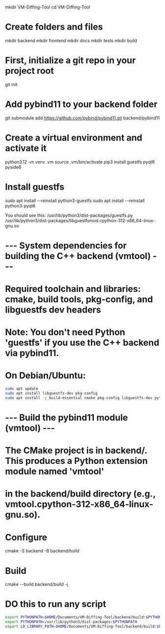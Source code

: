 mkdir VM-Diffing-Tool
cd VM-Diffing-Tool

# Create folders and files
mkdir backend
mkdir frontend
mkdir docs
mkdir tests
mkdir build

# First, initialize a git repo in your project root
git init

# Add pybind11 to your backend folder
git submodule add https://github.com/pybind/pybind11.git backend/pybind11


# Create a virtual environment and activate it
python3.12 -m venv .vm 
source .vm/bin/activate
pip3 install guestfs pyqt6 pyside6


# Install guestfs
sudo apt install --reinstall python3-guestfs
sudo apt install --reinstall python3-pyqt6
 
You should see this:
/usr/lib/python3/dist-packages/guestfs.py
/usr/lib/python3/dist-packages/libguestfsmod.cpython-312-x86_64-linux-gnu.so

# --- System dependencies for building the C++ backend (vmtool) ---
# Required toolchain and libraries: cmake, build tools, pkg-config, and libguestfs dev headers
# Note: You don't need Python 'guestfs' if you use the C++ backend via pybind11.
# On Debian/Ubuntu:
```bash
sudo apt update
sudo apt install libguestfs-dev pkg-config
sudo apt install -y build-essential cmake pkg-config libguestfs-dev python3-dev
```

# --- Build the pybind11 module (vmtool) ---
# The CMake project is in backend/. This produces a Python extension module named 'vmtool'
# in the backend/build directory (e.g., vmtool.cpython-312-x86_64-linux-gnu.so).

# Configure
cmake -S backend -B backend/build

# Build
cmake --build backend/build -j

# DO this to run any script
```bash
export PYTHONPATH=$HOME/Documents/VM-Diffing-Tool/backend/build:$PYTHONPATH
export PYTHONPATH=/usr/lib/python3/dist-packages:$PYTHONPATH
export LD_LIBRARY_PATH=$HOME/Documents/VM-Diffing-Tool/backend/build:$LD_LIBRARY_PATH
```